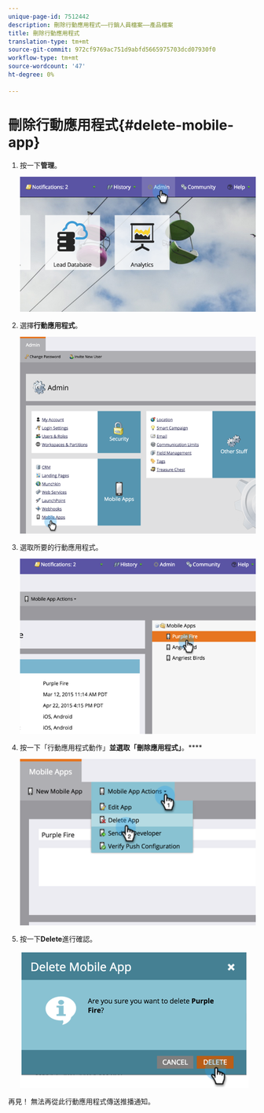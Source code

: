 ```yaml
---
unique-page-id: 7512442
description: 刪除行動應用程式——行銷人員檔案——產品檔案
title: 刪除行動應用程式
translation-type: tm+mt
source-git-commit: 972cf9769ac751d9abfd5665975703dcd07930f0
workflow-type: tm+mt
source-wordcount: '47'
ht-degree: 0%

---
```



# 刪除行動應用程式{#delete-mobile-app}

1. 按一下&#x200B;**管理**。

   ![](assets/image2015-4-22-16-3a12-3a32.png)

1. 選擇&#x200B;**行動應用程式**。

   ![](assets/image2015-4-22-16-3a14-3a29.png)

1. 選取所要的行動應用程式。

   ![](assets/image2015-4-22-17-3a22-3a11.png)

1. 按一下「行動應用程式動作」**並選取「刪除應用程式」**。****

   ![](assets/image2015-4-22-17-3a21-3a51.png)

1. 按一下&#x200B;**Delete**&#x200B;進行確認。

   ![](assets/image2015-4-22-17-3a23-3a18.png)

再見！ 無法再從此行動應用程式傳送推播通知。
